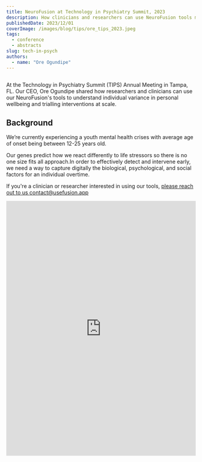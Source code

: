 ```yaml
---
title: NeuroFusion at Technology in Psychiatry Summit, 2023
description: How clinicians and researchers can use NeuroFusion tools monitor individual variance in personal wellbeing and trialling interventions
publishedDate: 2023/12/01
coverImage: /images/blog/tips/ore_tips_2023.jpeg
tags:
  - conference
  - abstracts
slug: tech-in-psych
authors:
  - name: "Ore Ogundipe"
---
```


<img src="/images/blog/tips/ore_tips_2023.jpeg" alt="" data-zoomable style="cursor: zoom-in;" />

At the Technology in Psychiatry Summit (TIPS) Annual Meeting in Tampa, FL. Our CEO, Ore Ogundipe shared how researchers and clinicians can use our NeuroFusion's tools to understand individual variance in personal wellbeing and trialling interventions at scale.

## Background

We’re currently experiencing a youth mental health crises with average age of onset being between 12-25 years old.

Our genes predict how we react differently to life stressors so there is no one size fits all approach.In order to effectively detect and intervene early, we need a way to capture digitally the biological, psychological, and social factors for an individual overtime.

If you're a clinician or researcher interested in using our tools, [please reach out to us contact@usefusion.app](mailto:contact@usefusion.app)

<iframe src="https://mfr.ca-1.osf.io/render?url=https://osf.io/download/mrbw5/?direct%26mode=render"
    width="100%"
    scrolling="yes"
    height="677px"
    marginheight="0"
    frameborder="0"
    allowfullscreen
    webkitallowfullscreen
>
